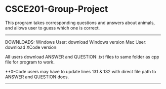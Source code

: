 # CSCE201-Group-Project
This program takes corresponding questions and answers about animals, and allows user to guess which one is correct.
_________________________________________
DOWNLOADS:
Windows User: download Windows version
Mac User: download XCode version

All users download ANSWER and QUESTION .txt files to same folder as cpp file for program to work. 

**X-Code users may have to update lines 131 & 132 with direct file path to ANSWER and QUESTION docs.
_________________________________________
